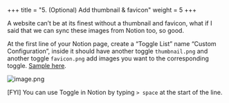 +++
title = "5. (Optional) Add thumbnail & favicon"
weight = 5
+++


A website can’t be at its finest without a thumbnail and favicon, what if I said that we can sync these images from Notion too, so good.


At the first line of your Notion page, create a “Toggle List” name “Custom Configuration”, inside it should have another toggle `thumbnail.png` and another toggle `favicon.png` add images you want to the corresponding toggle. [Sample here](/71a230664cf04e3cae7c1cecd2e6c465).


![image.png](/images/004-iv-level-3-notion-to-hugo-relearn-on-github-pages/20-396974-image.png)


[FYI] You can use Toggle in Notion by typing `> space` at the start of the line.


